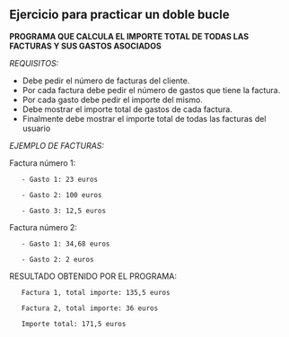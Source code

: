 ## Ejercicio para practicar un doble bucle


  **PROGRAMA QUE CALCULA EL IMPORTE TOTAL DE TODAS LAS FACTURAS Y SUS GASTOS ASOCIADOS**
 
  *REQUISITOS:*
  - Debe pedir el número de facturas del cliente.
  - Por cada factura debe pedir el número de gastos que tiene la factura.
  - Por cada gasto debe pedir el importe del mismo.
  - Debe mostrar el importe total de gastos de cada factura.
  - Finalmente debe mostrar el importe total de todas las facturas del usuario
 
  *EJEMPLO DE FACTURAS:*
  
  Factura número 1:
  
       - Gasto 1: 23 euros
       
       - Gasto 2: 100 euros
       
       - Gasto 3: 12,5 euros
       
  Factura número 2:
  
       - Gasto 1: 34,68 euros
       
       - Gasto 2: 2 euros
   
 
   RESULTADO OBTENIDO POR EL PROGRAMA:
   
       Factura 1, total importe: 135,5 euros
       
       Factura 2, total importe: 36 euros
       
       Importe total: 171,5 euros
 

